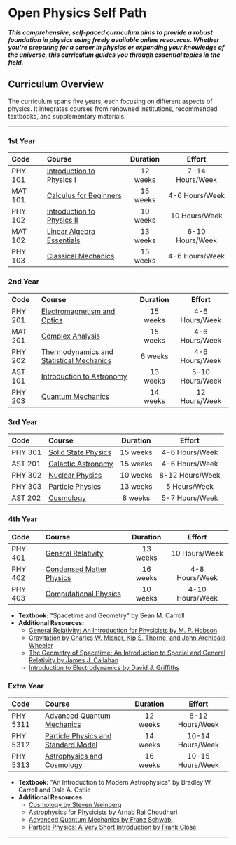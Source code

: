 # Open Physics Self Path

***This comprehensive, self-paced curriculum aims to provide a robust foundation in physics using freely available online resources. Whether you're preparing for a career in physics or expanding your knowledge of the universe, this curriculum guides you through essential topics in the field.***

## Curriculum Overview

The curriculum spans five years, each focusing on different aspects of physics. It integrates courses from renowned institutions, recommended textbooks, and supplementary materials.

---

### 1st Year

Code | Course | Duration | Effort
:-- | :-- | :--: | :--:
PHY 101 | [Introduction to Physics I](https://ocw.mit.edu/courses/8-01t-physics-i-fall-2004/) | 12 weeks | 7-14 Hours/Week
MAT 101 | [Calculus for Beginners](https://www.edx.org/course/calculus1) | 15 weeks | 4-6 Hours/Week
PHY 102 | [Introduction to Physics II](https://ocw.mit.edu/courses/8-02t-physics-ii-electromagnetism-spring-2005/) | 10 weeks | 10 Hours/Week
MAT 102 | [Linear Algebra Essentials](https://ocw.mit.edu/courses/mathematics/18-06-linear-algebra-spring-2010/) | 13 weeks | 6-10 Hours/Week
PHY 103 | [Classical Mechanics](https://ocw.mit.edu/courses/8-01t-physics-i-fall-2004/) | 15 weeks | 4-6 Hours/Week

### 2nd Year

Code | Course | Duration | Effort
:-- | :-- | :--: | :--:
PHY 201 | [Electromagnetism and Optics](https://ocw.mit.edu/courses/8-02t-physics-ii-electromagnetism-spring-2005/) | 15 weeks | 4-6 Hours/Week
MAT 201 | [Complex Analysis](https://www.edx.org/course/complex-analysis) | 15 weeks | 4-6 Hours/Week
PHY 202 | [Thermodynamics and Statistical Mechanics](https://ocw.mit.edu/courses/8-333-statistical-mechanics-i-statistical-mechanics-of-particles-fall-2013/) | 6 weeks | 4-6 Hours/Week
AST 101 | [Introduction to Astronomy](https://www.coursera.org/learn/introduction-to-cosmology) | 13 weeks | 5-10 Hours/Week
PHY 203 | [Quantum Mechanics](https://ocw.mit.edu/courses/8-04-quantum-physics-i-spring-2013/) | 14 weeks | 12 Hours/Week

### 3rd Year

Code | Course | Duration | Effort
:-- | :-- | :--: | :--:
PHY 301 | [Solid State Physics](https://ocw.mit.edu/courses/8-231-physics-of-solids-i-fall-2017/) | 15 weeks | 4-6 Hours/Week
AST 201 | [Galactic Astronomy](https://ocw.mit.edu/courses/physics/8-286-the-early-universe-spring-2021/) | 15 weeks | 4-6 Hours/Week
PHY 302 | [Nuclear Physics](https://www.edx.org/course/nuclear-physics) | 10 weeks | 8-12 Hours/Week
PHY 303 | [Particle Physics](https://ocw.mit.edu/courses/physics/8-851-effective-field-theory-spring-2016/) | 13 weeks | 5 Hours/Week
AST 202 | [Cosmology](https://www.coursera.org/learn/galaxies-and-cosmology) | 8 weeks | 5-7 Hours/Week

### 4th Year

Code | Course | Duration | Effort
:-- | :-- | :--: | :--:
PHY 401 | [General Relativity](https://ocw.mit.edu/courses/8-962-general-relativity-spring-2020/) | 13 weeks | 10 Hours/Week
PHY 402 | [Condensed Matter Physics](https://ocw.mit.edu/courses/8-231-physics-of-solids-i-fall-2017/) | 16 weeks | 4-8 Hours/Week
PHY 403 | [Computational Physics](https://ocw.mit.edu/courses/8-04-quantum-physics-i-spring-2013/) | 10 weeks | 4-10 Hours/Week

- **Textbook:** "Spacetime and Geometry" by Sean M. Carroll
- **Additional Resources:**
  - [General Relativity: An Introduction for Physicists by M. P. Hobson](https://www.cambridge.org/core/books/general-relativity/9B722522C16225E8BF6A84712DBDD236)
  - [Gravitation by Charles W. Misner, Kip S. Thorne, and John Archibald Wheeler](https://www.amazon.com/Gravitation-Physics-Charles-W-Misner/dp/0691177791)
  - [The Geometry of Spacetime: An Introduction to Special and General Relativity by James J. Callahan](https://www.amazon.com/Geometry-Spacetime-Introduction-Special-Relativity/dp/0387764698)
  - [Introduction to Electrodynamics by David J. Griffiths](https://www.amazon.com/Introduction-Electrodynamics-David-J-Griffiths/dp/1108420419)

### Extra Year

Code | Course | Duration | Effort
:-- | :-- | :--: | :--:
PHY 5311 | [Advanced Quantum Mechanics](https://ocw.mit.edu/courses/8-321-quantum-theory-iii-spring-2013/) | 12 weeks | 8-12 Hours/Week
PHY 5312 | [Particle Physics and Standard Model](https://ocw.mit.edu/courses/8-851-effective-field-theory-spring-2016/) | 14 weeks | 10-14 Hours/Week
PHY 5313 | [Astrophysics and Cosmology](https://ocw.mit.edu/courses/physics/8-286-the-early-universe-spring-2021/) | 16 weeks | 10-15 Hours/Week

- **Textbook:** "An Introduction to Modern Astrophysics" by Bradley W. Carroll and Dale A. Ostlie
- **Additional Resources:**
  - [Cosmology by Steven Weinberg](https://www.amazon.com/Cosmology-Steven-Weinberg/dp/0198526822)
  - [Astrophysics for Physicists by Arnab Rai Choudhuri](https://www.cambridge.org/core/books/astrophysics-for-physicists/3A96A0E3D9C97D1B62C1D5A8B086A7AB)
  - [Advanced Quantum Mechanics by Franz Schwabl](https://www.springer.com/gp/book/9783540574613)
  - [Particle Physics: A Very Short Introduction by Frank Close](https://www.amazon.com/Particle-Physics-Short-Introduction-Introductions/dp/0192804340)

---
